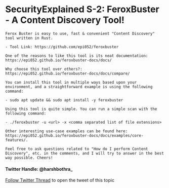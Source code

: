 # SecurityExplained S-2: FeroxBuster - A Content Discovery Tool! 

```
Ferox Buster is easy to use, fast & convenient "Content Discovery" tool written in Rust. 

- Tool Link: https://github.com/epi052/feroxbuster 

One of the reasons to like this tool is its neat documentation: https://epi052.github.io/feroxbuster-docs/docs/

Why choose this tool over others?: https://epi052.github.io/feroxbuster-docs/docs/compare/ 

You can install this tool in multiple ways based upon your environment, and a straightforward example is using the following command: 

- sudo apt update && sudo apt install -y feroxbuster

Using this tool is quite simple. You can run a simple scan with the following command: 

- ./feroxbuster -u <url> -x <comma separated list of file extensions>

Other interesting use-case examples can be found here: https://epi052.github.io/feroxbuster-docs/docs/examples/core-features/. 

Feel free to ask questions related to "How do I perform Content Discovery", etc. in the comments, and I will try to answer in the best way possible. Cheers! 

```

#### Twitter Handle: @harshbothra_
[Follow Twitter Thread](https://twitter.com/harshbothra_/status/1477541501311676417?s=20&t=QR8LCZPmGCrSu2SuCUBCgQ) to open the tweet of this topic
